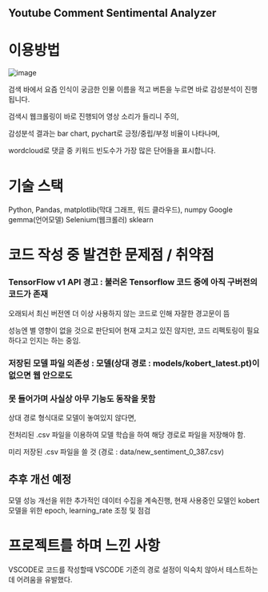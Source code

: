 ## Youtube Comment Sentimental Analyzer

# 이용방법
![image](https://github.com/user-attachments/assets/ea4b8e78-5424-484c-b6e2-f0d0e4491bd1)

검색 바에서 요즘 인식이 궁금한 인물 이름을 적고 버튼을 누르면 바로 감성분석이 진행됩니다.

검색시 웹크롤링이 바로 진행되어 영상 소리가 들리니 주의,

감성분석 결과는 bar chart, pychart로 긍정/중립/부정 비율이 나타나며, 

wordcloud로 댓글 중 키워드 빈도수가 가장 많은 단어들을 표시합니다.

# 기술 스택

Python, Pandas, matplotlib(막대 그래프, 워드 클라우드), numpy
Google gemma(언어모델)
Selenium(웹크롤러)
sklearn

# 코드 작성 중 발견한 문제점 / 취약점

### TensorFlow v1 API 경고 : 불러온 Tensorflow 코드 중에 아직 구버전의 코드가 존재 
  
오래되서 최신 버전엔 더 이상 사용하지 않는 코드로 인해 자잘한 경고문이 뜸

성능엔 별 영향이 없을 것으로 판단되어 현재 고치고 있진 않지만, 코드 리펙토링이 필요하다고 인지는 하는 중임.
                        
### 저장된 모델 파일 의존성 : 모델(상대 경로 : models/kobert_latest.pt)이 없으면 웹 안으로도 
### 못 들어가며 사실상 아무 기능도 동작을 못함

상대 경로 형식대로 모델이 놓여있지 않다면,

전처리된 .csv 파일을 이용하여 모델 학습을 하여 해당 경로로 파일을 저장해야 함.

미리 저장된 .csv 파일을 쓸 것  (경로 : data/new_sentiment_0_387.csv)

## 추후 개선 예정

모델 성능 개선을 위한 추가적인 데이터 수집을 계속진행, 현재 사용중인 모델인 kobert모델을 위한 epoch, learning_rate 조정 및 점검

# 프로젝트를 하며 느낀 사항

VSCODE로 코드를 작성할때 VSCODE 기준의 경로 설정이 익숙치 않아서 테스트하는데 어려움을 유발했다.
